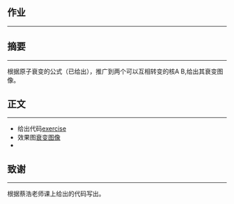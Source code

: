 ## 作业 ##


----------

摘要
-------


----------


根据原子衰变的公式（已给出），推广到两个可以互相转变的核A B,给出其衰变图像。

正文
-------


----------

 - 给出代码[exercise](https://github.com/darkbrgo/computationalphysics_N2014301020018/blob/master/EXERCISE_04.py)
 - 效果图[衰变图像](https://github.com/darkbrgo/computationalphysics_N2014301020018/blob/master/%E6%95%88%E6%9E%9C%E5%9B%BE%20%282%29.png)
 - 

致谢
-------


----------
根据蔡浩老师课上给出的代码写出。

